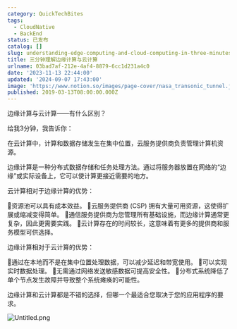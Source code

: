 ```yaml
---
category: QuickTechBites
tags:
  - CloudNative
  - BackEnd
status: 已发布
catalog: []
slug: understanding-edge-computing-and-cloud-computing-in-three-minutes
title: 三分钟理解边缘计算与云计算
urlname: 03bad7af-212e-4af4-8879-6cc1d231a4c0
date: '2023-11-13 22:44:00'
updated: '2024-09-07 17:43:00'
image: 'https://www.notion.so/images/page-cover/nasa_transonic_tunnel.jpg'
published: 2019-03-13T08:00:00.000Z
---
```


边缘计算与云计算——有什么区别？


给我3分钟，我告诉你：


在云计算中，计算和数据存储发生在集中位置，云服务提供商负责管理计算机资源。


边缘计算是一种分布式数据存储和任务处理方法。通过将服务器放置在网络的“边缘”或实际设备上，它可以使计算更接近需要的地方。


云计算相对于边缘计算的优势：


🔹资源池可以具有成本效益。
🔹云服务提供商 (CSP) 拥有大量可用资源，这使得扩展或缩减变得简单。
🔹通信服务提供商为您管理所有基础设施，而边缘计算通常更复杂，因此更需要实践。
🔹云计算存在的时间较长，这意味着有更多的提供商和服务模型可供选择。


边缘计算相对于云计算的优势：


🔸通过在本地而不是在集中位置处理数据，可以减少延迟和带宽使用。
🔸可以实现实时数据处理。
🔸无需通过网络发送敏感数据可提高安全性。
🔸分布式系统降低了单个节点发生故障并导致整个系统瘫痪的可能性。


边缘计算和云计算都是不错的选择，但哪一个最适合您取决于您的应用程序的要求。


![Untitled.png](https://prod-files-secure.s3.us-west-2.amazonaws.com/5d24fe63-e567-4804-86f9-9fdc62e13082/13581d9b-f241-4af1-9995-cb87504adaf1/Untitled.png?X-Amz-Algorithm=AWS4-HMAC-SHA256&X-Amz-Content-Sha256=UNSIGNED-PAYLOAD&X-Amz-Credential=ASIAZI2LB4664QLHMAS3%2F20250315%2Fus-west-2%2Fs3%2Faws4_request&X-Amz-Date=20250315T053639Z&X-Amz-Expires=3600&X-Amz-Security-Token=IQoJb3JpZ2luX2VjELX%2F%2F%2F%2F%2F%2F%2F%2F%2F%2FwEaCXVzLXdlc3QtMiJGMEQCIA%2B%2Bt3RVjUrjG6W12v7aqqlrim9%2BI%2F9BaiQonJo8UqJvAiBNjMbIDwdVpKHQUrUEsp6Z2AtwufPXyWed%2FhuNs1vIIyqIBAj%2B%2F%2F%2F%2F%2F%2F%2F%2F%2F%2F8BEAAaDDYzNzQyMzE4MzgwNSIMZETjWw2dHQihnwNlKtwDKoi7mcwgr2Td4oUYdZSiDc8BOT93kaoat2dr1TmdyVmXAtYhe0c0ShPMhfYK9saIQoZTPDCjCiOgohPANbBg1fwmUxsFf5hhylN34a4XUN5AtvOF0DURo8t9EvSZGDZc44W13IvxkB1t46Mtfq4i6ME53ZOPog3J40Lbv57LrgM%2BhIKQGkAdv3Y%2BdQS1Ajf8wYCmdOBWIDE7nqwVe68XxmFRA%2BF8%2FCvNpHVpGW7o39HJomfHXt65tolUi9r2BZ4itiDXCoSWMbefeYOFTPpHN9cLdEd6d1DpvP%2FanLj5484557rq%2BNk7V3tTIHt9WwOSYVw20UoS6hlyzqrcZd15Ok0sARPgdBicCiva38dODcwIQzeHvf65xV4u8WuGRfk%2FfJlI%2B%2BgL8wACXceNpIehS3ifrFarbHUWcCQdssuL%2FFXpFjMIxVNO%2BuZwJgI%2BEC2nhMfGL4xq0cOc15Ra9NZ5meHROuW2PyYZpdnjhN%2BeYkGWYJdWO0ouzej%2F0SMxE5rjAHTr2puvAX3tj9bW7pNhA2ABQ4vlcxRTKpv%2FMCgCeupfoopzieGjaO3VopAGsjDNJZYMvBLRWFBrcMXlhszIDG6%2FLgxUMxiSimbbxu5VkRBrP10V6EeuNC%2FD9g0w%2FYXUvgY6pgEA4rVDGLvkKyce%2BEE%2Fx8KD4pgqO%2FmIgMGxGCtnmUCBgZi%2FxUmnk0mk3YdBI9VNm3YmpACuaCd6v7EMgujE5Vk4omRvbY%2BlybeRhbz2KuF5j497vpyUPJ1w8inxYRB%2BHEA0RdGwHZ8NzChogfR6I31Fo2YObop4BTtxbNTOD5Ho5gUz2mSHXzbUZQyR3k46Ar129k4wrpnxpGiAXFnMrzCO2rG8IpSa&X-Amz-Signature=cc094293f37382ac3e3b360b3a9123a5d6438159491557615aa9e30e4d18f9fe&X-Amz-SignedHeaders=host&x-id=GetObject)

